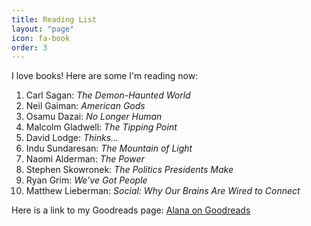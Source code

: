 ```yaml
---
title: Reading List
layout: "page"
icon: fa-book
order: 3
---
```


I love books! Here are some I'm reading now:

1. Carl Sagan: *The Demon-Haunted World*
2. Neil Gaiman: *American Gods*
3. Osamu Dazai: *No Longer Human*
4. Malcolm Gladwell: *The Tipping Point*
5. David Lodge: *Thinks...*
6. Indu Sundaresan: *The Mountain of Light*
7. Naomi Alderman: *The Power*
8. Stephen Skowronek: *The Politics Presidents Make*
9. Ryan Grim: *We've Got People*
10. Matthew Lieberman: *Social: Why Our Brains Are Wired to Connect*

Here is a link to my Goodreads page: [Alana on Goodreads](https://www.goodreads.com/user/show/55889263-alana-canann)
